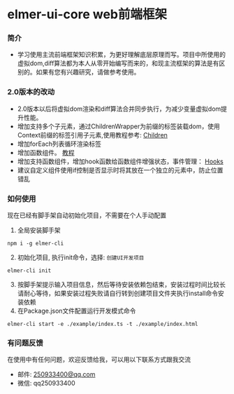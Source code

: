#  elmer-ui-core web前端框架

### 简介
* 学习使用主流前端框架知识积累，为更好理解底层原理而写。项目中所使用的虚拟dom,diff算法都为本人从零开始编写而来的，和现主流框架的算法是有区别的。如果有您有兴趣研究，请做参考使用。

### 2.0版本的改动
* 2.0版本以后将虚拟dom渲染和diff算法合并同步执行，为减少变量虚拟dom提升性能。
* 增加支持多个子元素，通过ChildrenWrapper为前缀的标签装载dom，使用Context前缀的标签引用子元素,使用教程参考: [Children](./doc/children.md)
* 增加forEach列表循环渲染标签
* 增加函数组件。 [教程](./doc/function.md)
* 增加支持函数组件，增加hook函数给函数组件增强状态，事件管理： [Hooks](./doc/hooks.md)
* 建议自定义组件使用if控制是否显示时将其放在一个独立的元素中，防止位置错乱
### 如何使用
现在已经有脚手架自动初始化项目，不需要在个人手动配置
1. 全局安装脚手架
```
npm i -g elmer-cli
```
2. 初始化项目, 执行init命令，选择: `创建UI开发项目`
```
elmer-cli init
```
3. 按脚手架提示输入项目信息，然后等待安装依赖包结束，安装过程时间比较长请耐心等待，如果安装过程失败请自行转到创建项目文件夹执行install命令安装依赖
4. 在Package.json文件配置运行开发模式命令
```
elmer-cli start -e ./example/index.ts -t ./example/index.html
```

### 有问题反馈
在使用中有任何问题，欢迎反馈给我，可以用以下联系方式跟我交流

* 邮件: 250933400@qq.com
* 微信: qq250933400


